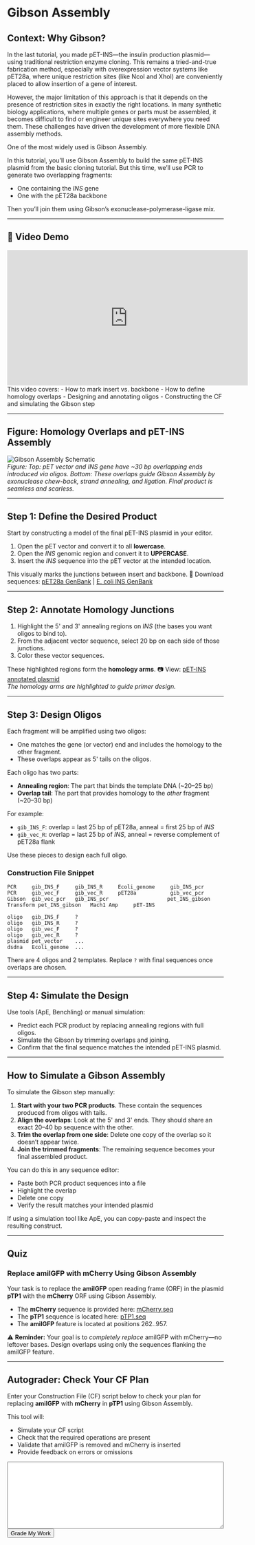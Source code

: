 # Gibson Assembly

## Context: Why Gibson?
In the last tutorial, you made pET-INS—the insulin production plasmid—using traditional restriction enzyme cloning. This remains a tried-and-true fabrication method, especially with overexpression vector systems like pET28a, where unique restriction sites (like NcoI and XhoI) are conveniently placed to allow insertion of a gene of interest.

However, the major limitation of this approach is that it depends on the presence of restriction sites in exactly the right locations. In many synthetic biology applications, where multiple genes or parts must be assembled, it becomes difficult to find or engineer unique sites everywhere you need them. These challenges have driven the development of more flexible DNA assembly methods.

One of the most widely used is Gibson Assembly.

In this tutorial, you’ll use Gibson Assembly to build the same pET-INS plasmid from the basic cloning tutorial. But this time, we’ll use PCR to generate two overlapping fragments:
- One containing the *INS* gene
- One with the pET28a backbone

Then you’ll join them using Gibson’s exonuclease-polymerase-ligase mix.

---

##  🎥 Video Demo
<iframe width="560" height="315" src="https://www.youtube.com/embed/gKHO0HHPsXg" frameborder="0" allowfullscreen></iframe>
This video covers:
- How to mark insert vs. backbone
- How to define homology overlaps
- Designing and annotating oligos
- Constructing the CF and simulating the Gibson step

---

## Figure: Homology Overlaps and pET-INS Assembly

![Gibson Assembly Schematic](../images/gibson_INS_assembly.png)  
*Figure: Top: pET vector and INS gene have ~30 bp overlapping ends introduced via oligos. Bottom: These overlaps guide Gibson Assembly by exonuclease chew-back, strand annealing, and ligation. Final product is seamless and scarless.*

---

## Step 1: Define the Desired Product
Start by constructing a model of the final pET-INS plasmid in your editor.

1. Open the pET vector and convert it to all **lowercase**.
2. Open the *INS* genomic region and convert it to **UPPERCASE**.
3. Insert the *INS* sequence into the pET vector at the intended location.

This visually marks the junctions between insert and backbone.
🔗 Download sequences: [pET28a GenBank](../assets/pET28a.gb) | [E. coli INS GenBank](../assets/INS_genome_context.gb)

---

## Step 2: Annotate Homology Junctions
1. Highlight the 5' and 3' annealing regions on *INS* (the bases you want oligos to bind to).
2. From the adjacent vector sequence, select 20 bp on each side of those junctions.
3. Color these vector sequences.

These highlighted regions form the **homology arms**.
📷 View: [pET-INS annotated plasmid](../images/workinprogress.png)  
*The homology arms are highlighted to guide primer design.*

---

## Step 3: Design Oligos
Each fragment will be amplified using two oligos:
- One matches the gene (or vector) end and includes the homology to the other fragment.
- These overlaps appear as 5' tails on the oligos.

Each oligo has two parts:
- **Annealing region**: The part that binds the template DNA (~20–25 bp)
- **Overlap tail**: The part that provides homology to the *other* fragment (~20–30 bp)

For example:
- `gib_INS_F`: overlap = last 25 bp of pET28a, anneal = first 25 bp of *INS*
- `gib_vec_R`: overlap = last 25 bp of *INS*, anneal = reverse complement of pET28a flank

Use these pieces to design each full oligo.

### Construction File Snippet
```
PCR     gib_INS_F     gib_INS_R     Ecoli_genome     gib_INS_pcr
PCR     gib_vec_F     gib_vec_R     pET28a           gib_vec_pcr
Gibson  gib_vec_pcr   gib_INS_pcr                   pet_INS_gibson
Transform pet_INS_gibson   Mach1 Amp     pET-INS

oligo   gib_INS_F     ?
oligo   gib_INS_R     ?
oligo   gib_vec_F     ?
oligo   gib_vec_R     ?
plasmid pet_vector    ...
dsdna   Ecoli_genome  ...
```

There are 4 oligos and 2 templates. Replace `?` with final sequences once overlaps are chosen.

---

## Step 4: Simulate the Design
Use tools (ApE, Benchling) or manual simulation:

- Predict each PCR product by replacing annealing regions with full oligos.
- Simulate the Gibson by trimming overlaps and joining.
- Confirm that the final sequence matches the intended pET-INS plasmid.

---

## How to Simulate a Gibson Assembly

To simulate the Gibson step manually:

1. **Start with your two PCR products**. These contain the sequences produced from oligos with tails.
2. **Align the overlaps**: Look at the 5' and 3' ends. They should share an exact 20–40 bp sequence with the other.
3. **Trim the overlap from one side**: Delete one copy of the overlap so it doesn’t appear twice.
4. **Join the trimmed fragments**: The remaining sequence becomes your final assembled product.

You can do this in any sequence editor:
- Paste both PCR product sequences into a file
- Highlight the overlap
- Delete one copy
- Verify the result matches your intended plasmid

If using a simulation tool like ApE, you can copy-paste and inspect the resulting construct.

---

## Quiz

### Replace amilGFP with mCherry Using Gibson Assembly

Your task is to replace the **amilGFP** open reading frame (ORF) in the plasmid **pTP1** with the **mCherry** ORF using Gibson Assembly.

- The **mCherry** sequence is provided here: [mCherry.seq](../assets/mCherry.seq)
- The **pTP1** sequence is located here: [pTP1.seq](../assets/pTP1.seq)
- The **amilGFP** feature is located at positions 262..957.

⚠️ **Reminder:** Your goal is to *completely replace* amilGFP with mCherry—no leftover bases. Design overlaps using only the sequences flanking the amilGFP feature.

---

## Autograder: Check Your CF Plan

Enter your Construction File (CF) script below to check your plan for replacing **amilGFP** with **mCherry** in **pTP1** using Gibson Assembly.

This tool will:
- Simulate your CF script
- Check that the required operations are present
- Validate that amilGFP is removed and mCherry is inserted
- Provide feedback on errors or omissions

<textarea id="cfCustomInput" rows="10" style="width:100%; font-family:monospace;"></textarea>
<br>
<button onclick="gradeCF()">Grade My Work</button>

<div id="cfCustomOutput" style="margin-top:20px;"></div>

<script>
window.gradeCF = function gradeCF() {
    const input = document.getElementById("cfCustomInput").value.trim();
    const outputDiv = document.getElementById("cfCustomOutput");
    outputDiv.innerHTML = "";

    try {
        const steps = parseCF(input);
        const results = simCF(steps);

        let feedback = [];
        const operations = steps.map(s => s.op.toLowerCase());
        const finalProduct = results[results.length - 1];

        if (!operations.includes("gibson")) {
            feedback.push("❌ Missing Gibson step.");
        }

        if (operations.filter(op => op === "pcr").length < 2) {
            feedback.push("❌ You must simulate PCRs for both the vector and the insert.");
        }

        const amilGFPpattern = /atggctagc.*?taa/gi;
        if (amilGFPpattern.test(finalProduct.sequence)) {
            feedback.push("❌ The final product still contains amilGFP. It must be fully replaced.");
        }

        const mCherryStart = "ATGGTGAGCAAGGGCGAGGAG";
        if (!finalProduct.sequence.toUpperCase().includes(mCherryStart)) {
            feedback.push("❌ The mCherry sequence is not present in the final product.");
        }

        if (feedback.length === 0) {
            feedback.push("✅ Success! Your cloning plan correctly replaces amilGFP with mCherry using Gibson Assembly.");
        }

        outputDiv.innerHTML = `<ul>${feedback.map(f => `<li>${f}</li>`).join("")}</ul>`;
    } catch (err) {
        outputDiv.innerHTML = `<p style="color:red;">Error: ${err.message}</p>`;
    }
};
</script>
